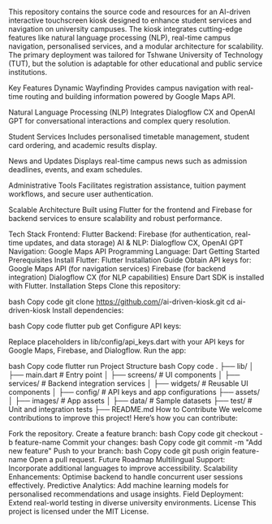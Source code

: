 This repository contains the source code and resources for an AI-driven interactive touchscreen kiosk designed to enhance student services and navigation on university campuses. The kiosk integrates cutting-edge features like natural language processing (NLP), real-time campus navigation, personalised services, and a modular architecture for scalability. The primary deployment was tailored for Tshwane University of Technology (TUT), but the solution is adaptable for other educational and public service institutions.

Key Features
Dynamic Wayfinding
Provides campus navigation with real-time routing and building information powered by Google Maps API.

Natural Language Processing (NLP)
Integrates Dialogflow CX and OpenAI GPT for conversational interactions and complex query resolution.

Student Services
Includes personalised timetable management, student card ordering, and academic results display.

News and Updates
Displays real-time campus news such as admission deadlines, events, and exam schedules.

Administrative Tools
Facilitates registration assistance, tuition payment workflows, and secure user authentication.

Scalable Architecture
Built using Flutter for the frontend and Firebase for backend services to ensure scalability and robust performance.

Tech Stack
Frontend: Flutter
Backend: Firebase (for authentication, real-time updates, and data storage)
AI & NLP: Dialogflow CX, OpenAI GPT
Navigation: Google Maps API
Programming Language: Dart
Getting Started
Prerequisites
Install Flutter: Flutter Installation Guide
Obtain API keys for:
Google Maps API (for navigation services)
Firebase (for backend integration)
Dialogflow CX (for NLP capabilities)
Ensure Dart SDK is installed with Flutter.
Installation Steps
Clone this repository:

bash
Copy code
git clone https://github.com/<username>/ai-driven-kiosk.git
cd ai-driven-kiosk
Install dependencies:

bash
Copy code
flutter pub get
Configure API keys:

Replace placeholders in lib/config/api_keys.dart with your API keys for Google Maps, Firebase, and Dialogflow.
Run the app:

bash
Copy code
flutter run
Project Structure
bash
Copy code
.
├── lib/
│   ├── main.dart           # Entry point
│   ├── screens/            # UI components
│   ├── services/           # Backend integration services
│   ├── widgets/            # Reusable UI components
│   ├── config/             # API keys and app configurations
├── assets/
│   ├── images/             # App assets
│   ├── data/               # Sample datasets
├── test/                   # Unit and integration tests
├── README.md
How to Contribute
We welcome contributions to improve this project! Here’s how you can contribute:

Fork the repository.
Create a feature branch:
bash
Copy code
git checkout -b feature-name
Commit your changes:
bash
Copy code
git commit -m "Add new feature"
Push to your branch:
bash
Copy code
git push origin feature-name
Open a pull request.
Future Roadmap
Multilingual Support: Incorporate additional languages to improve accessibility.
Scalability Enhancements: Optimise backend to handle concurrent user sessions effectively.
Predictive Analytics: Add machine learning models for personalised recommendations and usage insights.
Field Deployment: Extend real-world testing in diverse university environments.
License
This project is licensed under the MIT License.
